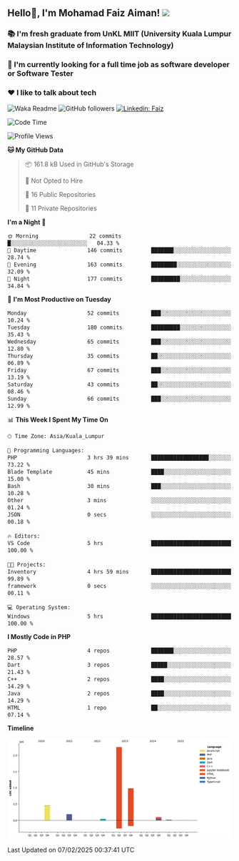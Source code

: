 <h2> Hello👋, I'm Mohamad Faiz Aiman! <img src="https://media.giphy.com/media/12oufCB0MyZ1Go/giphy.gif" width="50"></h2>

### 📚 I'm fresh graduate from UnKL MIIT (University Kuala Lumpur Malaysian Institute of Information Technology)
###  🔭 I'm currently looking for a full time job as software developer or Software Tester
###  ❤️ I like to talk about tech 


![Waka Readme](https://github.com/anmol098/anmol098/workflows/Waka%20Readme/badge.svg)
![GitHub followers](https://img.shields.io/github/followers/faizaiman?label=Follow&style=social)
[![Linkedin: Faiz](https://img.shields.io/badge/-Faiz-blue?style=flat-square&logo=Linkedin&logoColor=white&link=https://www.linkedin.com/in/mohamad-faiz-aiman-623747192/)](https://www.linkedin.com/in/mohamad-faiz-aiman-623747192/)

<!--START_SECTION:waka-->
![Code Time](http://img.shields.io/badge/Code%20Time-293%20hrs%2019%20mins-blue)

![Profile Views](http://img.shields.io/badge/Profile%20Views-3-blue)

**🐱 My GitHub Data** 

> 📦 161.8 kB Used in GitHub's Storage 
 > 
> 🚫 Not Opted to Hire
 > 
> 📜 16 Public Repositories 
 > 
> 🔑 11 Private Repositories 
 > 
**I'm a Night 🦉** 

```text
🌞 Morning                22 commits          █░░░░░░░░░░░░░░░░░░░░░░░░   04.33 % 
🌆 Daytime                146 commits         ███████░░░░░░░░░░░░░░░░░░   28.74 % 
🌃 Evening                163 commits         ████████░░░░░░░░░░░░░░░░░   32.09 % 
🌙 Night                  177 commits         █████████░░░░░░░░░░░░░░░░   34.84 % 
```
📅 **I'm Most Productive on Tuesday** 

```text
Monday                   52 commits          ███░░░░░░░░░░░░░░░░░░░░░░   10.24 % 
Tuesday                  180 commits         █████████░░░░░░░░░░░░░░░░   35.43 % 
Wednesday                65 commits          ███░░░░░░░░░░░░░░░░░░░░░░   12.80 % 
Thursday                 35 commits          ██░░░░░░░░░░░░░░░░░░░░░░░   06.89 % 
Friday                   67 commits          ███░░░░░░░░░░░░░░░░░░░░░░   13.19 % 
Saturday                 43 commits          ██░░░░░░░░░░░░░░░░░░░░░░░   08.46 % 
Sunday                   66 commits          ███░░░░░░░░░░░░░░░░░░░░░░   12.99 % 
```


📊 **This Week I Spent My Time On** 

```text
🕑︎ Time Zone: Asia/Kuala_Lumpur

💬 Programming Languages: 
PHP                      3 hrs 39 mins       ██████████████████░░░░░░░   73.22 % 
Blade Template           45 mins             ████░░░░░░░░░░░░░░░░░░░░░   15.00 % 
Bash                     30 mins             ███░░░░░░░░░░░░░░░░░░░░░░   10.28 % 
Other                    3 mins              ░░░░░░░░░░░░░░░░░░░░░░░░░   01.24 % 
JSON                     0 secs              ░░░░░░░░░░░░░░░░░░░░░░░░░   00.18 % 

🔥 Editors: 
VS Code                  5 hrs               █████████████████████████   100.00 % 

🐱‍💻 Projects: 
Inventory                4 hrs 59 mins       █████████████████████████   99.89 % 
framework                0 secs              ░░░░░░░░░░░░░░░░░░░░░░░░░   00.11 % 

💻 Operating System: 
Windows                  5 hrs               █████████████████████████   100.00 % 
```

**I Mostly Code in PHP** 

```text
PHP                      4 repos             ███████░░░░░░░░░░░░░░░░░░   28.57 % 
Dart                     3 repos             █████░░░░░░░░░░░░░░░░░░░░   21.43 % 
C++                      2 repos             ████░░░░░░░░░░░░░░░░░░░░░   14.29 % 
Java                     2 repos             ████░░░░░░░░░░░░░░░░░░░░░   14.29 % 
HTML                     1 repo              ██░░░░░░░░░░░░░░░░░░░░░░░   07.14 % 
```



**Timeline**

![Lines of Code chart](https://raw.githubusercontent.com/faizaiman/faizaiman/main/assets/bar_graph.png)


 Last Updated on 07/02/2025 00:37:41 UTC
<!--END_SECTION:waka-->
